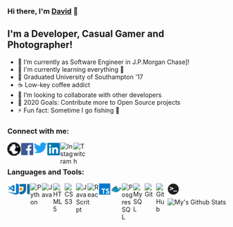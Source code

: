### Hi there, I'm [David](https://davidvu.co.uk) 👋

## I'm a Developer, Casual Gamer and Photographer!
- 🔭 I’m currently as Software Engineer in J.P.Morgan Chase]!
- 📖 I'm currently learning everything 🤣
- 🏫 Graduated University of Southampton '17
- ☕ Low-key coffee addict
- 👯 I’m looking to collaborate with other developers
- 🥅 2020 Goals: Contribute more to Open Source projects
- ⚡ Fun fact: Sometime I go fishing 🎣

### Connect with me:

[<img align="left" alt="davidvu.co.uk" width="30px" src="https://raw.githubusercontent.com/iconic/open-iconic/master/svg/globe.svg" />](https://davidvu.co.uk)
[<img align="left" alt="Facebook" width="30px" src="https://raw.githubusercontent.com/DavidVu96/devicon/master/icons/facebook/facebook-plain.svg" />](https://www.facebook.com/vdnhnguyen)
[<img align="left" alt="Twitter" width="30px" src="https://raw.githubusercontent.com/DavidVu96/devicon/master/icons/twitter/twitter-original.svg" />](https://twitter.com/Vdnhnguyen)
[<img align="left" alt="LinkedIn" width="30px" src="https://raw.githubusercontent.com/DavidVu96/devicon/master/icons/linkedin/linkedin-original.svg" />](https://www.linkedin.com/in/david-vu-a8489692/)
[<img align="left" alt="Instagram" width="30px" src="https://cdn.jsdelivr.net/npm/simple-icons@v3/icons/instagram.svg" />](https://www.instagram.com/vdnhnguyen/)
[<img align="left" alt="Twitch" width="30px" src="https://cdn.jsdelivr.net/npm/simple-icons@3.4.0/icons/twitch.svg" />](https://www.twitch.tv/extrawasaby)

<br />
<br />


### Languages and Tools:

<img align="left" alt="Visual Studio Code" width="26px" src="https://raw.githubusercontent.com/github/explore/80688e429a7d4ef2fca1e82350fe8e3517d3494d/topics/visual-studio-code/visual-studio-code.png" />
<img align="left" alt="IntelliJ" width="26px" src="https://raw.githubusercontent.com/DavidVu96/devicon/master/icons/intellij/intellij-original.svg" />
<img align="left" alt="Python" width="26px" src="https://raw.githubusercontent.com/DavidVu96/devicon/master/icons/python/python-original.svg" />
<img align="left" alt="Java" width="26px" src="https://raw.githubusercontent.com/DavidVu96/devicon/master/icons/java/java-original.svg" />
<img align="left" alt="HTML5" width="26px" src="https://raw.githubusercontent.com/DavidVu96/devicon/master/icons/html5/html5-original.svg" />
<img align="left" alt="CSS3" width="26px" src="https://raw.githubusercontent.com/DavidVu96/devicon/master/icons/css3/css3-original.svg" />
<img align="left" alt="JavaScript" width="26px" src="https://raw.githubusercontent.com/DavidVu96/devicon/master/icons/javascript/javascript-original.svg" />
<img align="left" alt="React" width="26px" src="https://raw.githubusercontent.com/DavidVu96/devicon/master/icons/react/react-original.svg" />
<img align="left" alt="TypeScript" width="26px" src="https://raw.githubusercontent.com/DavidVu96/devicon/master/icons/typescript/typescript-original.svg" />
<img align="left" alt="Docker" width="26px" src="https://raw.githubusercontent.com/DavidVu96/devicon/master/icons/docker/docker-original.svg" />
<img align="left" alt="PosgresSQL" width="26px" src="https://raw.githubusercontent.com/DavidVu96/devicon/master/icons/postgresql/postgresql-original.svg" />
<img align="left" alt="MySQL" width="26px" src="https://raw.githubusercontent.com/DavidVu96/devicon/master/icons/mysql/mysql-original.svg" />
<img align="left" alt="Git" width="26px" src="https://raw.githubusercontent.com/DavidVu96/devicon/master/icons/git/git-original.svg" />
<img align="left" alt="GitHub" width="26px" src="https://raw.githubusercontent.com/DavidVu96/devicon/master/icons/github/github-original.svg" />
<img align="left" alt="HTML5" width="26px" src="https://raw.githubusercontent.com/github/explore/80688e429a7d4ef2fca1e82350fe8e3517d3494d/topics/terminal/terminal.png" />

<br />
<br />
<img align="left" alt="My's Github Stats" src="https://github-readme-stats.vercel.app/api?username=DavidVu96&show_icons=true&hide_border=true" />